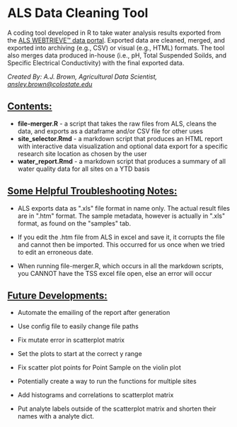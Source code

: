 # ALS Data Cleaning Tool
A coding tool developed in R to take water analysis results exported from the [ALS WEBTRIEVE™ data portal](https://webtrieveus.alsenviro.com/Login.aspx). Exported data are cleaned, merged, and exported into archiving (e.g., CSV) or visual (e.g., HTML) formats. The tool also merges data produced in-house (i.e., pH, Total Suspended Soilds, and Specific Electrical Conductivity) with the final exported data.

*Created By: A.J. Brown, Agricultural Data Scientist, 
ansley.brown@colostate.edu*

## <u>Contents:</u>
* **file-merger.R** - a script that takes the raw files from ALS, cleans the data, and exports as a dataframe and/or CSV file for other uses
* **site_selector.Rmd** - a markdown script that produces an HTML report with interactive data visualization and optional data export for a specific research site location as chosen by the user
* **water_report.Rmd** - a markdown script that produces a summary of all water quality data for all sites on a YTD basis

## <u>Some Helpful Troubleshooting Notes:</u>

* ALS exports data as ".xls" file format in name only.  The actual result files are in ".htm" format.  The sample metadata, however is actually in ".xls" format, as found on the "samples" tab.

* If you edit the .htm file from ALS in excel and save it, it corrupts the file and cannot then be imported.  This occurred for us once when we tried to edit an erroneous date.

* When running file-merger.R, which occurs in all the markdown scripts, you CANNOT have the TSS excel file open, else an error will occur

## <u>Future Developments:</u>
* Automate the emailing of the report after generation

* Use config file to easily change file paths

* Fix mutate error in scatterplot matrix

* Set the plots to start at the correct y range

* Fix scatter plot points for Point Sample on the violin plot

* Potentially create a way to run the functions for multiple sites

* Add histograms and correlations to scatterplot matrix

* Put analyte labels outside of the scatterplot matrix and shorten their names with a analyte dict. 



